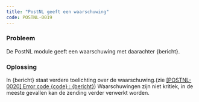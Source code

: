 ```yaml
---
title: "PostNL geeft een waarschuwing"
code: POSTNL-0019
---
```



<p><h3>Probleem</h3></p><p>De PostNL module geeft een waarschuwing met daarachter {bericht}. </p><p><h3>Oplossing</h3></p><p>In {bericht} staat verdere toelichting over de waarschuwing.(zie <a href="/pages/viewpage.action?pageId=8553732">[POSTNL-0020] Error code {code} : {bericht}</a>) Waarschuwingen zijn niet kritiek, in de meeste gevallen kan de zending verder verwerkt worden. </p>
